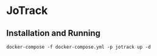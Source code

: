 # JoTrack

## Installation and Running

```shell
docker-compose -f docker-compose.yml -p jotrack up -d
```

